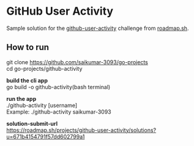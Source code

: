 # GitHub User Activity

Sample solution for the [github-user-activity](https://roadmap.sh/projects/github-user-activity) challenge from [roadmap.sh](https://roadmap.sh/).

## How to run

git clone https://github.com/saikumar-3093/go-projects  
cd go-projects/github-activity

**build the cli app**   
go build -o github-activity(bash terminal)

**run the app**  
./github-activity [username]  
Example: ./github-activity saikumar-3093  

**solution-submit-url**  
https://roadmap.sh/projects/github-user-activity/solutions?u=671b4154791f57dd602799a1
